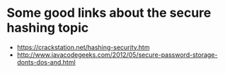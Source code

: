 # Some good links about the secure hashing topic

- https://crackstation.net/hashing-security.htm
- http://www.javacodegeeks.com/2012/05/secure-password-storage-donts-dos-and.html


